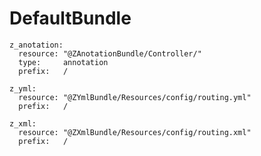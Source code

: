 # DefaultBundle

    z_anotation:
      resource: "@ZAnotationBundle/Controller/"
      type:     annotation
      prefix:   /

    z_yml:
      resource: "@ZYmlBundle/Resources/config/routing.yml"
      prefix:   /

    z_xml:
      resource: "@ZXmlBundle/Resources/config/routing.xml"
      prefix:   /
